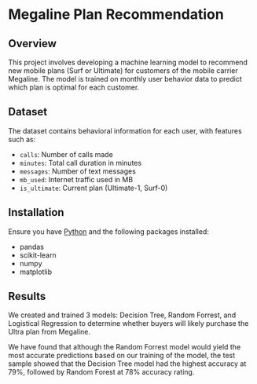 # Megaline Plan Recommendation

## Overview
This project involves developing a machine learning model to recommend new mobile plans (Surf or Ultimate) for customers of the mobile carrier Megaline. The model is trained on monthly user behavior data to predict which plan is optimal for each customer.

## Dataset
The dataset contains behavioral information for each user, with features such as:

- `calls`: Number of calls made
- `minutes`: Total call duration in minutes
- `messages`: Number of text messages
- `mb_used`: Internet traffic used in MB
- `is_ultimate`: Current plan (Ultimate-1, Surf-0)

## Installation
Ensure you have [Python](https://www.python.org/downloads/) and the following packages installed:
- pandas
- scikit-learn
- numpy
- matplotlib

## Results

We created and trained 3 models: Decision Tree, Random Forrest, and Logistical Regression to determine whether buyers will likely purchase the Ultra plan from Megaline.

We have found that although the Random Forrest model would yield the most accurate predictions based on our training of the model, the test sample showed that the Decision Tree model had the highest accuracy at 79%, followed by Random Forest at 78% accuracy rating.
